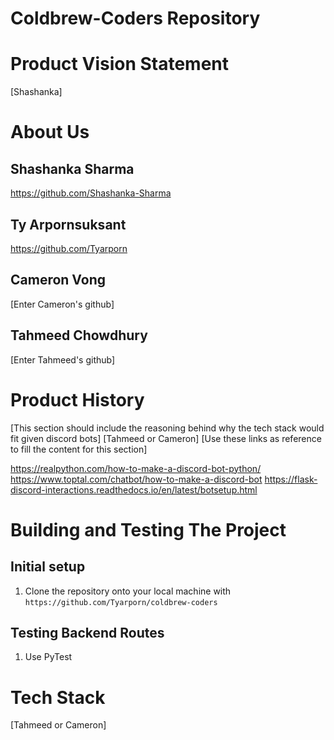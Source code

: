 # Coldbrew-Coders Repository


# Product Vision Statement
[Shashanka]

# About Us
 ## Shashanka Sharma
https://github.com/Shashanka-Sharma

## Ty Arpornsuksant
https://github.com/Tyarporn

## Cameron Vong
[Enter Cameron's github]

## Tahmeed Chowdhury
[Enter Tahmeed's github]



# Product History
[This section should include the reasoning behind why the tech stack would fit given discord bots]
[Tahmeed or Cameron]
[Use these links as reference to fill the content for this section]

https://realpython.com/how-to-make-a-discord-bot-python/
https://www.toptal.com/chatbot/how-to-make-a-discord-bot
https://flask-discord-interactions.readthedocs.io/en/latest/botsetup.html



# Building and Testing The Project
## Initial setup
1. Clone the repository onto your local machine with ```https://github.com/Tyarporn/coldbrew-coders```

## Testing Backend Routes
1. Use PyTest



# Tech Stack
[Tahmeed or Cameron]
